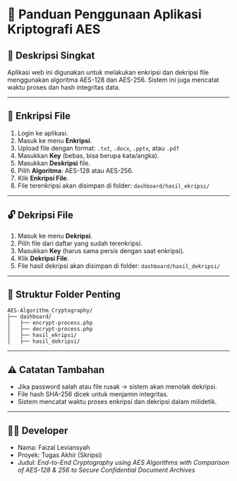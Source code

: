 
# 📄 Panduan Penggunaan Aplikasi Kriptografi AES

## 🧾 Deskripsi Singkat
Aplikasi web ini digunakan untuk melakukan enkripsi dan dekripsi file menggunakan algoritma AES-128 dan AES-256. Sistem ini juga mencatat waktu proses dan hash integritas data.

---

## 🔐 Enkripsi File

1. Login ke aplikasi.
2. Masuk ke menu **Enkripsi**.
3. Upload file dengan format: `.txt`, `.docx`, `.pptx`, atau `.pdf`
4. Masukkan **Key** (bebas, bisa berupa kata/angka).
5. Masukkan **Deskripsi** file.
6. Pilih **Algoritma**: AES-128 atau AES-256.
7. Klik **Enkripsi File**.
8. File terenkripsi akan disimpan di folder: `dashboard/hasil_ekripsi/`

---

## 🔓 Dekripsi File

1. Masuk ke menu **Dekripsi**.
2. Pilih file dari daftar yang sudah terenkripsi.
3. Masukkan **Key** (harus sama persis dengan saat enkripsi).
4. Klik **Dekripsi File**.
5. File hasil dekripsi akan disimpan di folder: `dashboard/hasil_dekripsi/`

---

## 📂 Struktur Folder Penting

```
AES-Algorithm_Cryptography/
├── dashboard/
│   ├── encrypt-process.php
│   ├── decrypt-process.php
│   ├── hasil_ekripsi/
│   ├── hasil_dekripsi/
```

---

## ⚠️ Catatan Tambahan

- Jika password salah atau file rusak → sistem akan menolak dekripsi.
- File hash SHA-256 dicek untuk menjamin integritas.
- Sistem mencatat waktu proses enkripsi dan dekripsi dalam milidetik.

---

## 👨‍💻 Developer

- Nama: Faizal Leviansyah
- Proyek: Tugas Akhir (Skripsi)
- Judul: *End-to-End Cryptography using AES Algorithms with Comparison of AES-128 & 256 to Secure Confidential Document Archives*

